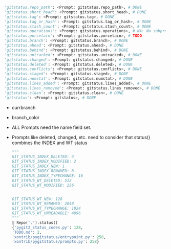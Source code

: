 ```python
'gitstatus.repo_path': <Prompt: gitstatus.repo_path>, # DONE
'gitstatus.short_head': <Prompt: gitstatus.short_head>, # DONE
'gitstatus.tag': <Prompt: gitstatus.tag>, # DONE
'gitstatus.tag_or_hash': <Prompt: gitstatus.tag_or_hash>, # DONE
'gitstatus.stash_count': <Prompt: gitstatus.stash_count>, # DONE
'gitstatus.operations': <Prompt: gitstatus.operations>, # NA: No subprocess calls used
'gitstatus.porcelain': <Prompt: gitstatus.porcelain>, # TODO
'gitstatus.branch': <Prompt: gitstatus.branch>, # DONE
'gitstatus.ahead': <Prompt: gitstatus.ahead>, # DONE
'gitstatus.behind': <Prompt: gitstatus.behind>, # DONE
'gitstatus.untracked': <Prompt: gitstatus.untracked>, # DONE
'gitstatus.changed': <Prompt: gitstatus.changed>, # DONE
'gitstatus.deleted': <Prompt: gitstatus.deleted>, # DONE
'gitstatus.conflicts': <Prompt: gitstatus.conflicts>, # DONE
'gitstatus.staged': <Prompt: gitstatus.staged>, # DONE
'gitstatus.numstat': <Prompt: gitstatus.numstat>, # DONE
'gitstatus.lines_added': <Prompt: gitstatus.lines_added>, # DONE
'gitstatus.lines_removed': <Prompt: gitstatus.lines_removed>, # DONE
'gitstatus.clean': <Prompt: gitstatus.clean>, # DONE
'gitstatus': <Prompt: gitstatus>, # DONE
```

-   currbranch <!--
        DONE: Bug with prompt_bar.
        when referencing pygitstatus.branch I get a KeyError.
        Adding a new pygitstatus_branch prompt avoids this but it
        is only inferred if it is also in the PROMPT.
        In addition it only correctly displays on n+1 prompts, not the next prompt.
        -->
-   branch_color <!-- TODO  -->
-   ALL Prompts need the name field set. <!-- TODO  -->
-   Prompts like deleted, changed, etc. need to consider that status() combines the INDEX and WT status

    ```python
    """
    GIT_STATUS_INDEX_DELETED: 4
    GIT_STATUS_INDEX_MODIFIED: 2
    GIT_STATUS_INDEX_NEW: 1
    GIT_STATUS_INDEX_RENAMED: 8
    GIT_STATUS_INDEX_TYPECHANGE: 16
    GIT_STATUS_WT_DELETED: 512
    GIT_STATUS_WT_MODIFIED: 256


    GIT_STATUS_WT_NEW: 128
    GIT_STATUS_WT_RENAMED: 2048
    GIT_STATUS_WT_TYPECHANGE: 1024
    GIT_STATUS_WT_UNREADABLE: 4096
    """
    @ Repo('.').status()
    {'pygit2_status_codes.py': 128,
    'TODO.md': 2,
    'xontrib/pygitstatus/entrypoint.py': 258,
    'xontrib/pygitstatus/prompts.py': 258}
    ```
